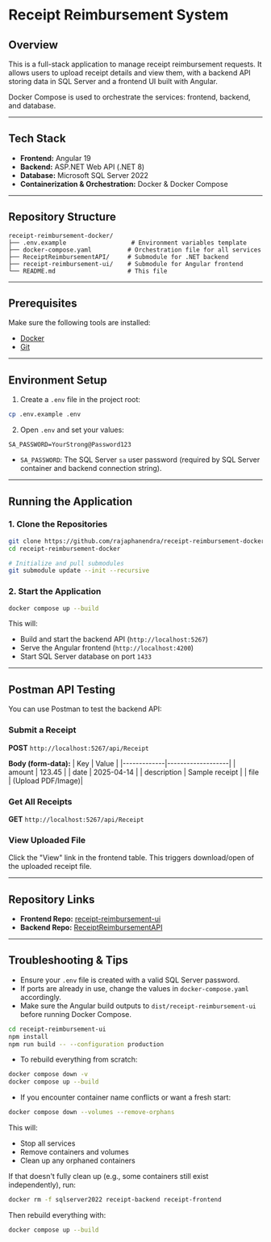 # Receipt Reimbursement System

## Overview
This is a full-stack application to manage receipt reimbursement requests. It allows users to upload receipt details and view them, with a backend API storing data in SQL Server and a frontend UI built with Angular.

Docker Compose is used to orchestrate the services: frontend, backend, and database.

---

## Tech Stack
- **Frontend:** Angular 19
- **Backend:** ASP.NET Web API (.NET 8)
- **Database:** Microsoft SQL Server 2022
- **Containerization & Orchestration:** Docker & Docker Compose

---

## Repository Structure
```
receipt-reimbursement-docker/
├── .env.example                  # Environment variables template
├── docker-compose.yaml          # Orchestration file for all services
├── ReceiptReimbursementAPI/     # Submodule for .NET backend
├── receipt-reimbursement-ui/    # Submodule for Angular frontend
└── README.md                    # This file
```

---

## Prerequisites
Make sure the following tools are installed:

- [Docker](https://www.docker.com/products/docker-desktop)
- [Git](https://git-scm.com/downloads)

---

## Environment Setup

1. Create a `.env` file in the project root:

```bash
cp .env.example .env
```

2. Open `.env` and set your values:

```env
SA_PASSWORD=YourStrong@Password123
```

- `SA_PASSWORD`: The SQL Server `sa` user password (required by SQL Server container and backend connection string).

---

## Running the Application

### 1. Clone the Repositories

```bash
git clone https://github.com/rajaphanendra/receipt-reimbursement-docker.git
cd receipt-reimbursement-docker

# Initialize and pull submodules
git submodule update --init --recursive
```

### 2. Start the Application

```bash
docker compose up --build
```

This will:
- Build and start the backend API (`http://localhost:5267`)
- Serve the Angular frontend (`http://localhost:4200`)
- Start SQL Server database on port `1433`


---

## Postman API Testing

You can use Postman to test the backend API:

### Submit a Receipt

**POST** `http://localhost:5267/api/Receipt`

**Body (form-data):**
| Key         | Value             |
|-------------|-------------------|
| amount      | 123.45            |
| date        | 2025-04-14        |
| description | Sample receipt    |
| file        | (Upload PDF/Image)|

### Get All Receipts
**GET** `http://localhost:5267/api/Receipt`

### View Uploaded File
Click the "View" link in the frontend table. This triggers download/open of the uploaded receipt file.

---

## Repository Links

- **Frontend Repo:** [receipt-reimbursement-ui](https://github.com/rajaphanendra/receipt-reimbursement-ui)
- **Backend Repo:** [ReceiptReimbursementAPI](https://github.com/rajaphanendra/ReceiptReimbursementAPI)

---

## Troubleshooting & Tips

- Ensure your `.env` file is created with a valid SQL Server password.
- If ports are already in use, change the values in `docker-compose.yaml` accordingly.
- Make sure the Angular build outputs to `dist/receipt-reimbursement-ui` before running Docker Compose.

```bash
cd receipt-reimbursement-ui
npm install
npm run build -- --configuration production
```

- To rebuild everything from scratch:
```bash
docker compose down -v
docker compose up --build
```

- If you encounter container name conflicts or want a fresh start:

```bash
docker compose down --volumes --remove-orphans
```
This will:
- Stop all services
- Remove containers and volumes
- Clean up any orphaned containers

If that doesn't fully clean up (e.g., some containers still exist independently), run:
```bash
docker rm -f sqlserver2022 receipt-backend receipt-frontend
```

Then rebuild everything with:
```bash
docker compose up --build
```
